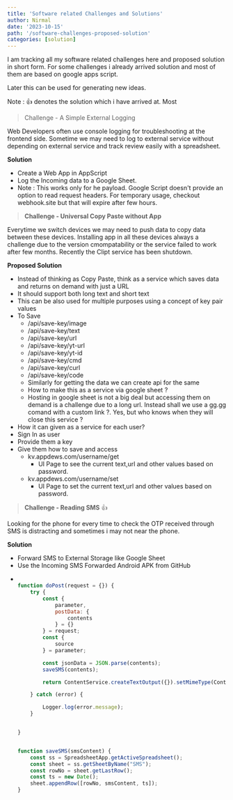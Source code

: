 ```yaml
---
title: 'Software related Challenges and Solutions'
author: Nirmal
date: '2023-10-15'
path: '/software-challenges-proposed-solution'
categories: [solution]
---
```

I am tracking all my software related challenges here and proposed solution in short form. For some challenges i already arrived solution and most of them are based on google apps script.

Later this can be used for generating new ideas.

Note : 👍 denotes the solution which i have arrived at. Most 


> Challenge - A Simple External Logging

Web Developers often use console logging for troubleshooting at the frontend side. Sometime we may need to log to external service without depending on external service and track review easily with a spreadsheet.

**Solution**

- Create a Web App in AppScript
- Log the Incoming data to a Google Sheet.
- Note : This works only for he payload. Google Script doesn't provide an option to read request headers. For temporary usage, checkout webhook.site but that will expire after few hours.


> **Challenge - Universal Copy Paste without App**

Everytime we switch devices we may need to push data to copy data between these devices. Installing app in all these devices always a challenge due to the version cmompatability or the service failed to work after few months. Recently the Clipt service has been shutdown.

**Proposed Solution**

- Instead of thinking as Copy Paste, think as a service which saves data and returns on demand with just a URL
- It should support both long text and short text
- This can be also used for multiple purposes using a concept of key pair values
- To Save
  - /api/save-key/image
  - /api/save-key/text
  - /api/save-key/url
  - /api/save-key/yt-url
  - /api/save-key/yt-id
  - /api/save-key/cmd
  - /api/save-key/curl
  - /api/save-key/code
  - Similarly for getting the data we can create api for the same
  - How to make this as a service via google sheet ?
  - Hosting in google sheet is not a big deal but accessing them on demand is a challenge due to a long url. Instead shall we use a gg.gg comand with a custom link ?. Yes, but who knows when they will close this service ?
- How it can given as a service for each user?
- Sign In as user
- Provide them a key
- Give them how to save and access
  - kv.appdews.com/username/get
    - UI Page to see the current text,url and other values based on password.
  - kv.appdews.com/username/set
    - UI Page to set the current text,url and other values based on password.

> **Challenge - Reading SMS** 👍

Looking for the phone for every time to check the OTP received through SMS is distracting and sometimes i may not near the phone.

**Solution**

- Forward SMS to External Storage like Google Sheet
- Use the Incoming SMS Forwarded Android APK from GitHub
- ```javascript

  function doPost(request = {}) {
      try {
          const {
              parameter,
              postData: {
                  contents
              } = {}
          } = request;
          const {
              source
          } = parameter;

          const jsonData = JSON.parse(contents);
          saveSMS(contents);

          return ContentService.createTextOutput({}).setMimeType(ContentService.MimeType.JSON);

      } catch (error) {

          Logger.log(error.message);
      }


  }


  function saveSMS(smsContent) {
      const ss = SpreadsheetApp.getActiveSpreadsheet();
      const sheet = ss.getSheetByName("SMS");
      const rowNo = sheet.getLastRow();
      const ts = new Date();
      sheet.appendRow([rowNo, smsContent, ts]);
  }

  ```
